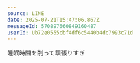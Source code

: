 ```yaml
---
source: LINE
date: 2025-07-21T15:47:06.867Z
messageId: 570897660849160487
userId: Ub72e0555cbf4df6c5440b4dc7993c71d
---
```


睡眠時間を削って頑張りすぎ